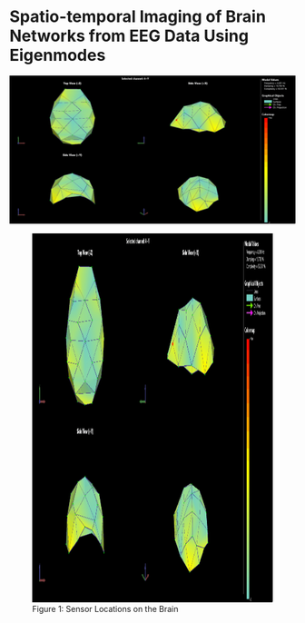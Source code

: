 # Spatio-temporal Imaging of Brain Networks from EEG Data Using Eigenmodes

<img src="content\img\quadview_4_361.gif" />

<figure class="half full">
	<img src="content\img\quadview_4_361.gif" style="height:650px">
	<figcaption>Figure 1: Sensor Locations on the Brain</figcaption>
</figure>
